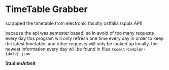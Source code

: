 # TimeTable Grabber
scrapped the timetable from electronic faculty ostfalia (spuls API)

because the api was semester based, so in avoid of too many requests every day this program will only refresh one time every day in order to keep the latest timetable. and other requests will only be looked up locally. the newest information every day will be found in files `room\\roomplan-{date}.json`

**StudienArbeit**